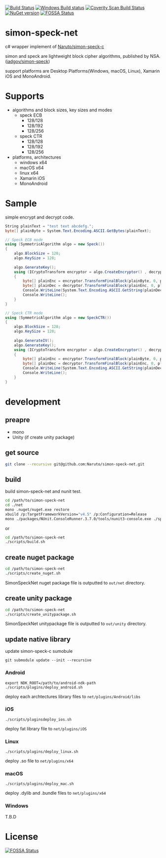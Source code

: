 [![Build Status](https://travis-ci.org/Naruto/simon-speck-net.svg?branch=develop)](https://travis-ci.org/Naruto/simon-speck-net?branch=develop)
[![Windows Build status](https://ci.appveyor.com/api/projects/status/uulln99smanqi05k?svg=true)](https://ci.appveyor.com/project/Naruto/simon-speck-net)
[![Coverity Scan Build Status](https://scan.coverity.com/projects/13827/badge.svg)](https://scan.coverity.com/projects/13827)
[![NuGet version](https://badge.fury.io/nu/simonspecknet.svg)](https://badge.fury.io/nu/simonspecknet)
[![FOSSA Status](https://app.fossa.io/api/projects/git%2Bgithub.com%2FNaruto%2Fsimon-speck-net.svg?type=shield)](https://app.fossa.io/projects/git%2Bgithub.com%2FNaruto%2Fsimon-speck-net?ref=badge_shield)
# simon-speck-net

c# wrapper implement of [Naruto/simon-speck-c](https://github.com/Naruto/simon-speck-c)

simon and speck are lightweight block cipher algorithms, published by NSA.([iadgov/simon-speck](https://github.com/iadgov/simon-speck))

support platforms are Desktop Platforms(Windows, macOS, Linux), Xamarin iOS and MonoAndroid.

# Supports

- algorithms and block sizes, key sizes and modes
    - speck ECB
        - 128/128
        - 128/192
        - 128/256
    - speck CTR
        - 128/128
        - 128/192
        - 128/256
- platforms, architectures
    - windows x64
    - macOS x64
    - linux x64
    - Xamarin iOS
    - MonoAndroid


# Sample

simple encrypt and decrypt code.

```csharp
String plainText = "test text abcdefg.";
byte[] plainByte = System.Text.Encoding.ASCII.GetBytes(plainText);

// Speck ECB mode
using (SymmetricAlgorithm algo = new Speck())
{
    algo.BlockSize = 128;
    algo.KeySize = 128;
    
    algo.GenerateKey();
    using (ICryptoTransform encryptor = algo.CreateEncryptor() , decryptor = algo.CreateDecryptor())
    {
        byte[] plainEnc = encryptor.TransformFinalBlock(plainByte, 0, plainByte.Length);
        byte[] plainDec = decryptor.TransformFinalBlock(plainEnc, 0, plainEnc.Length);
        Console.WriteLine(System.Text.Encoding.ASCII.GetString(plainDec));
        Console.WriteLine();
    }
}

// Speck CTR mode
using (SymmetricAlgorithm algo = new SpeckCTR())
{
    algo.BlockSize = 128;
    algo.KeySize = 128;
    
    algo.GenerateIV();
    algo.GenerateKey();
    using (ICryptoTransform encryptor = algo.CreateEncryptor() , decryptor = algo.CreateDecryptor())
    {
        byte[] plainEnc = encryptor.TransformFinalBlock(plainByte, 0, plainByte.Length);
        byte[] plainDec = decryptor.TransformFinalBlock(plainEnc, 0, plainEnc.Length);
        Console.WriteLine(System.Text.Encoding.ASCII.GetString(plainDec));
        Console.WriteLine();
    }
}
```

# development
## preapre

- mono
- Unity (if create unity package)

## get source

```bash
git clone --recursive git@github.com:Naruto/simon-speck-net.git
```

## build

build simon-speck-net and nunit test.

```bash
cd /path/to/simon-speck-net
cd ./net
mono .nuget/nuget.exe restore
xbuild /p:TargetFrameworkVersion="v4.5" /p:Configuration=Release
mono ./packages/NUnit.ConsoleRunner.3.7.0/tools/nunit3-console.exe ./speckTest/bin/Release/speckTest.dll
```

or

```bash
cd /path/to/simon-speck-net
./scripts/build.sh
```

## create nuget package

```bash
cd /path/to/simon-speck-net
./scripts/create_nuget.sh
```

SimonSpeckNet nuget package file is outputted to `out/net` directory.

## create unity package

```bash
cd /path/to/simon-speck-net
./scripts/create_unitypackage.sh
```

SimonSpeckNet unitypackage file is outputted to `out/unity` directory.

## update native library

update simon-speck-c sumobule

```
git submodule update --init --recursive
```

### Android

```
export NDK_ROOT=/path/to/android-ndk-path
./scripts/plugins/deploy_android.sh
```

deploy each archtectures library files to `net/plugins/Android/libs`

### iOS
```
./scripts/pluginsdeploy_ios.sh
```

deploy fat library file to `net/plugins/iOS`

### Linux

```
./scripts/plugins/deploy_linux.sh
```
deploy .so file to `net/plugins/x64`

### macOS

```
./scripts/plugins/deploy_mac.sh
```

deploy .dylib and .bundle files to `net/plugins/x64`

### Windows
T.B.D

# License
[![FOSSA Status](https://app.fossa.io/api/projects/git%2Bgithub.com%2FNaruto%2Fsimon-speck-net.svg?type=large)](https://app.fossa.io/projects/git%2Bgithub.com%2FNaruto%2Fsimon-speck-net?ref=badge_large)
